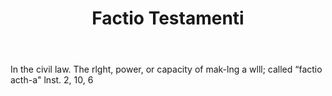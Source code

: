 ---
title: Factio Testamenti
letter: F
permalink: "/definitions/bld-factio-testamenti.html"
body: In the civil law. The rlght, power, or capacity of mak-lng a wlll; called “factio
  acth-a" lnst. 2, 10, 6
published_at: '2018-07-07'
source: Black's Law Dictionary 2nd Ed (1910)
layout: post
---